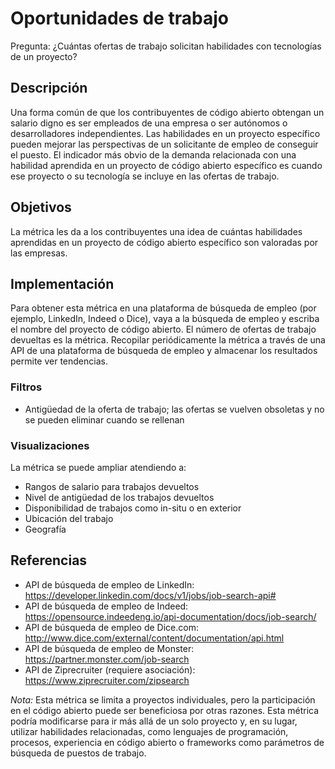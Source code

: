 # Oportunidades de trabajo

Pregunta: ¿Cuántas ofertas de trabajo solicitan habilidades con tecnologías de un proyecto?


## Descripción

Una forma común de que los contribuyentes de código abierto obtengan un salario digno es ser empleados de una empresa o ser autónomos o desarrolladores independientes. Las habilidades en un proyecto específico pueden mejorar las perspectivas de un solicitante de empleo de conseguir el puesto. El indicador más obvio de la demanda relacionada con una habilidad aprendida en un proyecto de código abierto específico es cuando ese proyecto o su tecnología se incluye en las ofertas de trabajo.


## Objetivos

La métrica les da a los contribuyentes una idea de cuántas habilidades aprendidas en un proyecto de código abierto específico son valoradas por las empresas.


## Implementación

Para obtener esta métrica en una plataforma de búsqueda de empleo (por ejemplo, LinkedIn, Indeed o Dice), vaya a la búsqueda de empleo y escriba el nombre del proyecto de código abierto. El número de ofertas de trabajo devueltas es la métrica. Recopilar periódicamente la métrica a través de una API de una plataforma de búsqueda de empleo y almacenar los resultados permite ver tendencias.


### Filtros

* Antigüedad de la oferta de trabajo; las ofertas se vuelven obsoletas y no se pueden eliminar cuando se rellenan


### Visualizaciones

La métrica se puede ampliar atendiendo a:

* Rangos de salario para trabajos devueltos
* Nivel de antigüedad de los trabajos devueltos
* Disponibilidad de trabajos como in-situ o en exterior
* Ubicación del trabajo
* Geografía


## Referencias

* API de búsqueda de empleo de LinkedIn: https://developer.linkedin.com/docs/v1/jobs/job-search-api#
* API de búsqueda de empleo de Indeed: https://opensource.indeedeng.io/api-documentation/docs/job-search/
* API de búsqueda de empleo de Dice.com: http://www.dice.com/external/content/documentation/api.html
* API de búsqueda de empleo de Monster: https://partner.monster.com/job-search
* API de Ziprecruiter (requiere asociación): https://www.ziprecruiter.com/zipsearch

_Nota:_ Esta métrica se limita a proyectos individuales, pero la participación en el código abierto puede ser beneficiosa por otras razones. Esta métrica podría modificarse para ir más allá de un solo proyecto y, en su lugar, utilizar habilidades relacionadas, como lenguajes de programación, procesos, experiencia en código abierto o frameworks como parámetros de búsqueda de puestos de trabajo.
